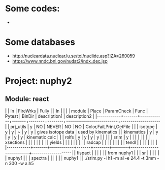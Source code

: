 # Some codes:
-

# Some databases
- http://nucleardata.nuclear.lu.se/toi/nuclide.asp?iZA=260059
- https://www.nndc.bnl.gov/nudat2/indx_dec.jsp

# Project: nuphy2

## Module: react




|            | In    | FireWrks   | Fully |        | In     |                          |                    |
| module     | Place | ParamCheck | Func  | Pytest | BinDir | description1             | description2       |
|------------+-------+------------+-------+--------+--------+--------------------------+--------------------|
| prj_utils  | y     | NO         | NEVER | NO     | NO     | Color,Fail,Print,GetFile |                    |
| isotope    | y     | y          | ~     | y      | y      | gives isotope data       | used by kinematics |
| kinematics | y     | y          | y     | y      | y      | kinematic calc           |                    |
| rolfs      | y     | y          | y     | y      |        |                          |                    |
| srim       | y     |            |       |        |        |                          |                    |
| xsections  |       |            |       |        |        |                          |                    |
| yields     |       |            |       |        |        |                          |                    |
| radcap     |       |            |       |        |        |                          |                    |
| tendl      |       |            |       |        |        |                          |                    |
|------------+-------+------------+-------+--------+--------+--------------------------+--------------------|
| fispact    |       |            |       |        |        | from nuphy1              |                    |
| sr         |       |            |       |        |        | nuphy1                   |                    |
| spectra    |       |            |       |        |        | nuphy1                   |                    |
./srim.py -i h1 -m al -e 24.4 -t 3mm -n 300 -w a.h5
